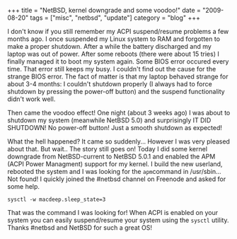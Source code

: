 +++
title = "NetBSD, kernel downgrade and some voodoo!"
date = "2009-08-20"
tags = ["misc", "netbsd", "update"]
category = "blog"
+++

I don't know if you still remember my ACPI suspend/resume problems a few months ago. I once suspended my Linux system to RAM and forgotten to make a proper shutdown. After a while the battery discharged and my laptop was out of power. After some reboots (there were about 15 tries) I finally managed it to boot my system again. Some BIOS error occured every time. That error still keeps my busy. I couldn't find out the cause for the strange BIOS error. The fact of matter is that my laptop behaved strange for about 3-4 months: I couldn't shutdown properly (I always had to force shutdown by pressing the power-off button) and the suspend functionality didn't work well.

Then came the voodoo effect! One night (about 3 weeks ago) I was about to shutdown my system (meanwhile NetBSD 5.0) and surprisingly IT DID SHUTDOWN! No power-off button! Just a smooth shutdown as expected!  

What the hell happened? It came so suddenly... However I was very pleased about that. But wait.. The story still goes on! Today I did some kernel downgrade from NetBSD-current to NetBSD 5.0.1  and enabled the APM (ACPI Power Managment) support for my kernel. I build the new userland, rebooted the system and I was looking for the `apm`command in /usr/sbin... Not found! I quickly joined the #netbsd channel on Freenode and asked for some help.

~~~.shell
sysctl -w macdeep.sleep_state=3
~~~

That was the command I was looking for! When ACPI is enabled on your system you can easily suspend/resume your system using the `sysctl` utility. Thanks #netbsd and NetBSD for such a great OS!

